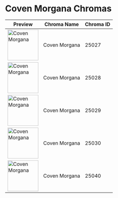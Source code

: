 # Coven Morgana Chromas

| Preview | Chroma Name | Chroma ID |
|---|---|---|
| <img src='https://raw.communitydragon.org/latest/plugins/rcp-be-lol-game-data/global/default/v1/champion-chroma-images/25/25027.png' alt='Coven Morgana' width='100'> | Coven Morgana | 25027 |
| <img src='https://raw.communitydragon.org/latest/plugins/rcp-be-lol-game-data/global/default/v1/champion-chroma-images/25/25028.png' alt='Coven Morgana' width='100'> | Coven Morgana | 25028 |
| <img src='https://raw.communitydragon.org/latest/plugins/rcp-be-lol-game-data/global/default/v1/champion-chroma-images/25/25029.png' alt='Coven Morgana' width='100'> | Coven Morgana | 25029 |
| <img src='https://raw.communitydragon.org/latest/plugins/rcp-be-lol-game-data/global/default/v1/champion-chroma-images/25/25030.png' alt='Coven Morgana' width='100'> | Coven Morgana | 25030 |
| <img src='https://raw.communitydragon.org/latest/plugins/rcp-be-lol-game-data/global/default/v1/champion-chroma-images/25/25040.png' alt='Coven Morgana' width='100'> | Coven Morgana | 25040 |
